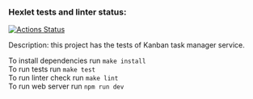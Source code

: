 ### Hexlet tests and linter status:
[![Actions Status](https://github.com/alexamuek/qa-auto-engineer-javascript-project-90/actions/workflows/hexlet-check.yml/badge.svg)](https://github.com/alexamuek/qa-auto-engineer-javascript-project-90/actions)  

Description: this project has the tests of Kanban task manager service.   

To install dependencies run ```make install```  
To run tests run ```make test```  
To run linter check run ```make lint```  
To run web server run ```npm run dev``` 

